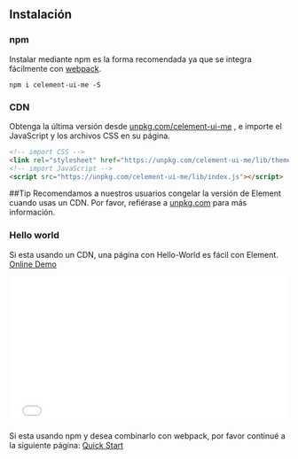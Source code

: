 ## Instalación

### npm

Instalar mediante npm es la forma recomendada ya que se integra fácilmente con [webpack](https://webpack.js.org/).

```shell
npm i celement-ui-me -S
```

### CDN

Obtenga la última versión desde [unpkg.com/celement-ui-me](https://unpkg.com/celement-ui-me/) , e importe el JavaScript y los archivos CSS en su página.

```html
<!-- import CSS -->
<link rel="stylesheet" href="https://unpkg.com/celement-ui-me/lib/theme-chalk/index.css">
<!-- import JavaScript -->
<script src="https://unpkg.com/celement-ui-me/lib/index.js"></script>
```

##Tip
Recomendamos a nuestros usuarios congelar la versión de Element cuando usas un CDN. Por favor, refiérase a [unpkg.com](https://unpkg.com) para más información.

### Hello world

Si esta usando un CDN, una página con Hello-World es fácil con Element. [Online Demo](https://codepen.io/bofeng/pen/poaEmJY)

<iframe height="265" style="width: 100%;" scrolling="no" title="Element demo" src="//codepen.io/bofeng/embed/poaEmJY/?height=265&theme-id=light&default-tab=html,result" frameborder="no" allowtransparency="true" allowfullscreen="true">
  See the Pen <a href='https://codepen.io/bofeng/pen/poaEmJY/'>Element demo</a> by hetech
  (<a href='https://codepen.io/bofeng'>@bofeng</a>) on <a href='https://codepen.io'>CodePen</a>.
</iframe>

Si esta usando npm y desea combinarlo con webpack, por favor continué a la siguiente página: [Quick Start](/#/es/component/quickstart)
